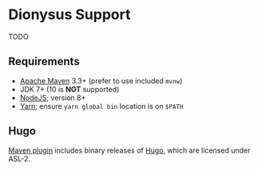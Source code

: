 <!--

    Copyright (c) 2018-present Sonatype, Inc. All rights reserved.

    This program is licensed to you under the Apache License Version 2.0,
    and you may not use this file except in compliance with the Apache License Version 2.0.
    You may obtain a copy of the Apache License Version 2.0 at http://www.apache.org/licenses/LICENSE-2.0.

    Unless required by applicable law or agreed to in writing,
    software distributed under the Apache License Version 2.0 is distributed on an
    "AS IS" BASIS, WITHOUT WARRANTIES OR CONDITIONS OF ANY KIND, either express or implied.
    See the Apache License Version 2.0 for the specific language governing permissions and limitations there under.

-->
# Dionysus Support

TODO

## Requirements

* [Apache Maven](https://maven.apache.org/) 3.3+ (prefer to use included `mvnw`)
* JDK 7+ (10 is **NOT** supported)
* [NodeJS](https://nodejs.org/en/download/); version 8+
* [Yarn](https://yarnpkg.com/en/docs/install); ensure `yarn global bin` location is on `$PATH` 

## Hugo

[Maven plugin](maven-plugin) includes binary releases of [Hugo](https://gohugo.io), which are licensed under ASL-2.
